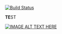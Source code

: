 [![Build Status](https://travis-ci.org/sotetsuk/travis-redpen-test.svg?branch=master)](https://travis-ci.org/sotetsuk/travis-redpen-test)

**TE**ST

[![IMAGE ALT TEXT HERE](https://img.youtube.com/vi/DAwc_R3gswo/0.jpg)](https://www.youtube.com/watch?v=DAwc_R3gswo)
